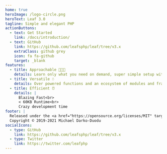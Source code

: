 ```yaml
---
home: true
heroImage: /logo-circle.png
heroText: Leaf 3.0
tagline: Simple and elegant PHP
actionButtons:
  - text: Get Started
    link: /docs/introduction/
  - text: GitHub
    link: https://github.com/leafsphp/leaf/tree/v3.x
    extraClass: github grey
    icon: fa fa-github
    target: _blank
features:
  - title: Approachable 👨🏾‍🏫
    details: Learn only what you need on demand, super simple setup with ZERO config.
  - title: Versatile ☃️
    details: Over powered functions and an ecosystem of modules and frameworks to go with.
  - title: Efficient ⏰
    details: |
      Blazing Fast<br>
      < 60KB Runtime<br>
      Crazy development time
footer: |
  Released under the <a href="https://opensource.org/licenses/MIT" target="_blank" rel="noopener">MIT License</a><br>
  Copyright © 2019-2021 Michael Darko-Duodu
socialIcons:
  - type: GitHub
    link: https://github.com/leafsphp/leaf/tree/v3.x
  - type: Twitter
    link: https://twitter.com/leafphp
---
```


<!-- ```php
<?php

require __DIR__ . "/vendor/autoload.php";

app()->get("/", function () {
  response(["name" => "Mychi"]);
});

app()->run();
``` -->
